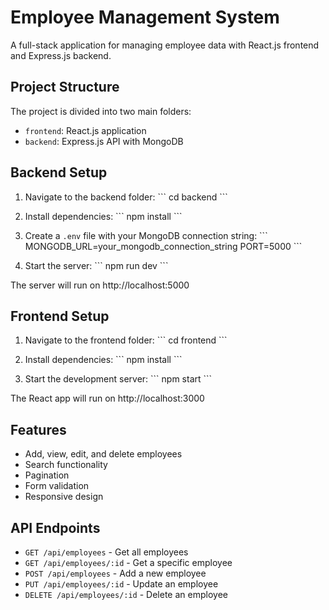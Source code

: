 # Employee Management System

A full-stack application for managing employee data with React.js frontend and Express.js backend.

## Project Structure

The project is divided into two main folders:

- `frontend`: React.js application
- `backend`: Express.js API with MongoDB

## Backend Setup

1. Navigate to the backend folder:
   \`\`\`
   cd backend
   \`\`\`

2. Install dependencies:
   \`\`\`
   npm install
   \`\`\`

3. Create a `.env` file with your MongoDB connection string:
   \`\`\`
   MONGODB_URL=your_mongodb_connection_string
   PORT=5000
   \`\`\`

4. Start the server:
   \`\`\`
   npm run dev
   \`\`\`

The server will run on http://localhost:5000

## Frontend Setup

1. Navigate to the frontend folder:
   \`\`\`
   cd frontend
   \`\`\`

2. Install dependencies:
   \`\`\`
   npm install
   \`\`\`

3. Start the development server:
   \`\`\`
   npm start
   \`\`\`

The React app will run on http://localhost:3000

## Features

- Add, view, edit, and delete employees
- Search functionality
- Pagination
- Form validation
- Responsive design

## API Endpoints

- `GET /api/employees` - Get all employees
- `GET /api/employees/:id` - Get a specific employee
- `POST /api/employees` - Add a new employee
- `PUT /api/employees/:id` - Update an employee
- `DELETE /api/employees/:id` - Delete an employee


